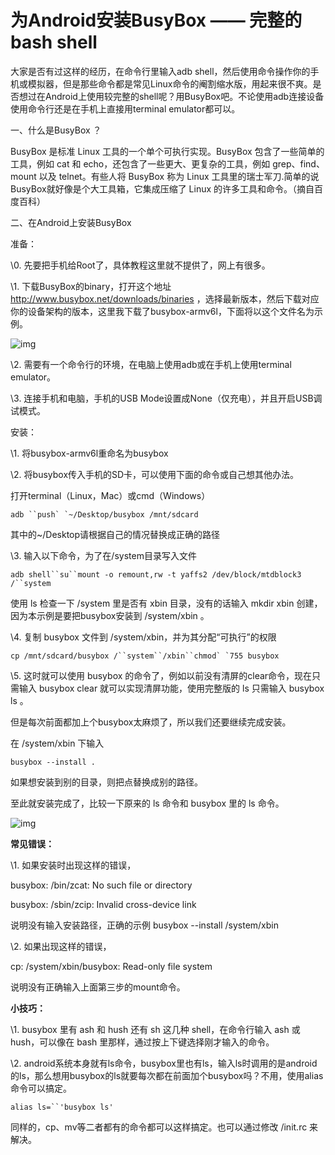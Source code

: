 # 为Android安装BusyBox —— 完整的bash shell



大家是否有过这样的经历，在命令行里输入adb shell，然后使用命令操作你的手机或模拟器，但是那些命令都是常见Linux命令的阉割缩水版，用起来很不爽。是否想过在Android上使用较完整的shell呢？用BusyBox吧。不论使用adb连接设备使用命令行还是在手机上直接用terminal emulator都可以。

一、什么是BusyBox ？

BusyBox 是标准 Linux 工具的一个单个可执行实现。BusyBox 包含了一些简单的工具，例如 cat 和 echo，还包含了一些更大、更复杂的工具，例如 grep、find、mount 以及 telnet。有些人将 BusyBox 称为 Linux 工具里的瑞士军刀.简单的说BusyBox就好像是个大工具箱，它集成压缩了 Linux 的许多工具和命令。（摘自百度百科）

二、在Android上安装BusyBox

准备：

\0. 先要把手机给Root了，具体教程这里就不提供了，网上有很多。

\1. 下载BusyBox的binary，打开这个地址 http://www.busybox.net/downloads/binaries ，选择最新版本，然后下载对应你的设备架构的版本，这里我下载了busybox-armv6l，下面将以这个文件名为示例。

![img](https://pic002.cnblogs.com/images/2011/231332/2011031215274263.png)

\2. 需要有一个命令行的环境，在电脑上使用adb或在手机上使用terminal emulator。

\3. 连接手机和电脑，手机的USB Mode设置成None（仅充电），并且开启USB调试模式。

安装：

\1. 将busybox-armv6l重命名为busybox

\2. 将busybox传入手机的SD卡，可以使用下面的命令或自己想其他办法。

打开terminal（Linux，Mac）或cmd（Windows）

```
adb ``push` `~/Desktop/busybox /mnt/sdcard
```

其中的~/Desktop请根据自己的情况替换成正确的路径

\3. 输入以下命令，为了在/system目录写入文件

```
adb shell``su``mount -o remount,rw -t yaffs2 /dev/block/mtdblock3 /``system
```

使用 ls 检查一下 /system 里是否有 xbin 目录，没有的话输入 mkdir xbin 创建，因为本示例是要把busybox安装到 /system/xbin 。

\4. 复制 busybox 文件到 /system/xbin，并为其分配“可执行”的权限

```
cp /mnt/sdcard/busybox /``system``/xbin``chmod` `755 busybox
```

\5. 这时就可以使用 busybox 的命令了，例如以前没有清屏的clear命令，现在只需输入 busybox clear 就可以实现清屏功能，使用完整版的 ls 只需输入 busybox ls 。

但是每次前面都加上个busybox太麻烦了，所以我们还要继续完成安装。

在 /system/xbin 下输入

```
busybox --install .
```

如果想安装到别的目录，则把点替换成别的路径。

至此就安装完成了，比较一下原来的 ls 命令和 busybox 里的 ls 命令。

![img](https://pic002.cnblogs.com/images/2011/231332/2011031215564763.png)

**常见错误：**

\1. 如果安装时出现这样的错误，

busybox: /bin/zcat: No such file or directory

busybox: /sbin/zcip: Invalid cross-device link

说明没有输入安装路径，正确的示例 busybox --install /system/xbin

\2. 如果出现这样的错误，

cp: /system/xbin/busybox: Read-only file system

说明没有正确输入上面第三步的mount命令。

**小技巧：**

\1. busybox 里有 ash 和 hush 还有 sh 这几种 shell，在命令行输入 ash 或 hush，可以像在 bash 里那样，通过按上下键选择刚才输入的命令。

\2. android系统本身就有ls命令，busybox里也有ls，输入ls时调用的是android的ls，那么想用busybox的ls就要每次都在前面加个busybox吗？不用，使用alias命令可以搞定。

```
alias ls=``'busybox ls'
```

同样的，cp、mv等二者都有的命令都可以这样搞定。也可以通过修改 /init.rc 来解决。